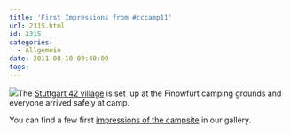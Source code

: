 ```yaml
---
title: 'First Impressions from #cccamp11'
url: 2315.html
id: 2315
categories:
  - Allgemein
date: 2011-08-10 09:40:00
tags:
---
```


[![](https://blog.shackspace.de/gallery/var/thumbs/Menschen%2C-Daten%2C-Sensationen/Chaos-Communication-Camp-2011/IMG_0209.JPG)](https://blog.shackspace.de/gallery/index.php/Menschen-Daten-Sensationen/Chaos-Communication-Camp-2011)The [Stuttgart 42 village](http://events.ccc.de/camp/2011/wiki/Stuttgart_42) is set  up at the Finowfurt camping grounds and everyone arrived safely at camp.

You can find a few first [impressions of the campsite](https://blog.shackspace.de/gallery/index.php/Menschen-Daten-Sensationen/Chaos-Communication-Camp-2011) in our gallery.